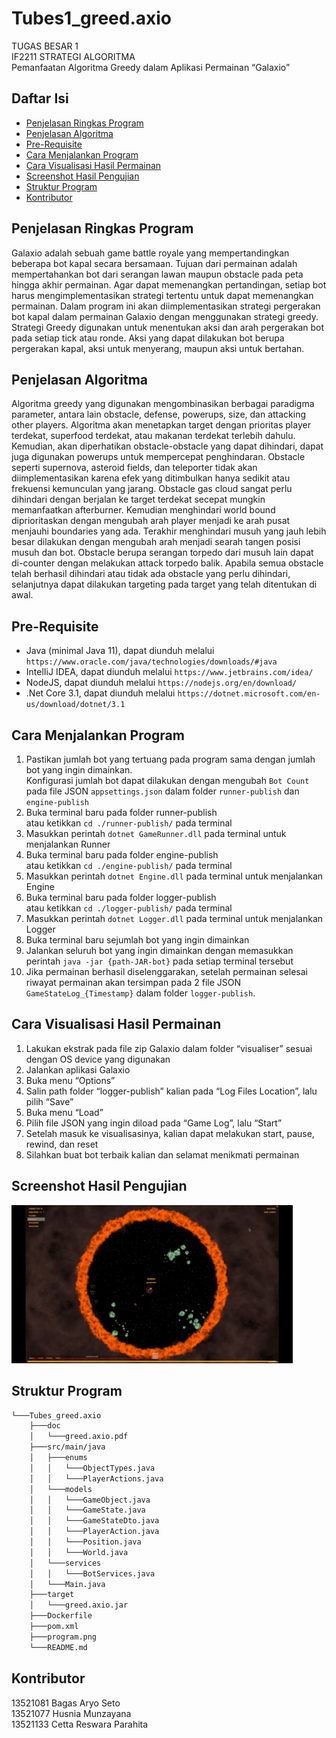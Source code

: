 # Tubes1_greed.axio
TUGAS BESAR 1 <br>
IF2211 STRATEGI ALGORITMA <br>
Pemanfaatan Algoritma Greedy dalam Aplikasi Permainan “Galaxio” <br>

## Daftar Isi

- [Penjelasan Ringkas Program](#penjelasan-ringkas-program)
- [Penjelasan Algoritma](#penjelasan-algoritma)
- [Pre-Requisite](#pre-requisite)
- [Cara Menjalankan Program](#cara-menjalankan-program)
- [Cara Visualisasi Hasil Permainan](#cara-visualisasi-hasil-permainan)
- [Screenshot Hasil Pengujian](#screenshot-hasil-pengujian)
- [Struktur Program](#struktur-program)
- [Kontributor](#kontributor)

## Penjelasan Ringkas Program

Galaxio adalah sebuah game battle royale yang mempertandingkan beberapa bot kapal secara bersamaan. Tujuan dari permainan adalah mempertahankan bot dari serangan lawan maupun obstacle pada peta hingga akhir permainan. Agar dapat memenangkan pertandingan, setiap bot harus mengimplementasikan strategi tertentu untuk dapat memenangkan permainan. Dalam program ini akan diimplementasikan strategi pergerakan bot kapal dalam permainan Galaxio dengan menggunakan strategi greedy. Strategi Greedy digunakan untuk menentukan aksi dan arah pergerakan bot pada setiap tick atau ronde. Aksi yang dapat dilakukan bot berupa pergerakan kapal, aksi untuk menyerang, maupun aksi untuk bertahan.

## Penjelasan Algoritma

Algoritma greedy yang digunakan mengombinasikan berbagai paradigma parameter, antara lain obstacle, defense, powerups, size, dan attacking other players. Algoritma akan menetapkan target dengan prioritas player terdekat, superfood terdekat, atau makanan terdekat terlebih dahulu. Kemudian, akan diperhatikan obstacle-obstacle yang dapat dihindari, dapat juga digunakan powerups untuk mempercepat penghindaran. Obstacle seperti supernova, asteroid fields, dan teleporter tidak akan diimplementasikan karena efek yang ditimbulkan hanya sedikit atau frekuensi kemunculan yang jarang. Obstacle gas cloud sangat perlu dihindari dengan berjalan ke target terdekat secepat mungkin memanfaatkan afterburner. Kemudian menghindari world bound diprioritaskan dengan mengubah arah player menjadi ke arah pusat menjauhi boundaries yang ada. Terakhir menghindari musuh yang jauh lebih besar dilakukan dengan mengubah arah menjadi searah tangen posisi musuh dan bot. Obstacle berupa serangan torpedo dari musuh lain dapat di-counter dengan melakukan attack torpedo balik. Apabila semua obstacle telah berhasil dihindari atau tidak ada obstacle yang perlu dihindari, selanjutnya dapat dilakukan targeting pada target yang telah ditentukan di awal.

## Pre-Requisite
* Java (minimal Java 11), dapat diunduh melalui `https://www.oracle.com/java/technologies/downloads/#java`
* IntelIiJ IDEA, dapat diunduh melalui `https://www.jetbrains.com/idea/`
* NodeJS, dapat diunduh melalui `https://nodejs.org/en/download/`
* .Net Core 3.1, dapat diunduh melalui `https://dotnet.microsoft.com/en-us/download/dotnet/3.1`

## Cara Menjalankan Program
1. Pastikan jumlah bot yang tertuang pada program sama dengan jumlah bot yang ingin dimainkan. <br>
Konfigurasi jumlah bot dapat dilakukan dengan mengubah `Bot Count` pada file JSON `appsettings.json` dalam folder `runner-publish` dan `engine-publish`
2. Buka terminal baru pada folder runner-publish <br>
atau ketikkan `cd ./runner-publish/` pada terminal
3. Masukkan perintah `dotnet GameRunner.dll` pada terminal untuk menjalankan Runner
4. Buka terminal baru pada folder engine-publish <br>
atau ketikkan `cd ./engine-publish/` pada terminal
5. Masukkan perintah `dotnet Engine.dll` pada terminal untuk menjalankan Engine
6. Buka terminal baru pada folder logger-publish <br>
atau ketikkan `cd ./logger-publish/` pada terminal
7. Masukkan perintah `dotnet Logger.dll` pada terminal untuk menjalankan Logger
8. Buka terminal baru sejumlah bot yang ingin dimainkan
9. Jalankan seluruh bot yang ingin dimainkan dengan memasukkan perintah `java -jar {path-JAR-bot}` pada setiap terminal tersebut
10. Jika permainan berhasil diselenggarakan, setelah permainan selesai riwayat permainan akan tersimpan pada 2 file JSON `GameStateLog_{Timestamp}` dalam folder `logger-publish`.

## Cara Visualisasi Hasil Permainan

1. Lakukan ekstrak pada file zip Galaxio dalam folder “visualiser” sesuai dengan OS device yang digunakan
2. Jalankan aplikasi Galaxio
3. Buka menu “Options”
4. Salin path folder “logger-publish” kalian pada “Log Files Location”, lalu pilih “Save”
5. Buka menu “Load”
6. Pilih file JSON yang ingin diload pada “Game Log”, lalu “Start”
7. Setelah masuk ke visualisasinya, kalian dapat melakukan start, pause, rewind, dan reset
8. Silahkan buat bot terbaik kalian dan selamat menikmati permainan

## Screenshot Hasil Pengujian

<img src="./program.png" width="450">

## Struktur Program

```bash
└───Tubes_greed.axio
    ├───doc
    │   └───greed.axio.pdf
    ├───src/main/java
    │   ├───enums
    │   │   └───ObjectTypes.java
    │   │   └───PlayerActions.java
    │   └───models
    │   │   └───GameObject.java
    │   │   └───GameState.java
    │   │   └───GameStateDto.java
    │   │   └───PlayerAction.java
    │   │   └───Position.java
    │   │   └───World.java
    │   └───services
    │   │   └───BotServices.java
    │   └───Main.java
    ├───target
    │   └───greed.axio.jar
    ├───Dockerfile
    ├───pom.xml
    ├───program.png
    └───README.md
```

## Kontributor

13521081 Bagas Aryo Seto <br>
13521077 Husnia Munzayana <br>
13521133 Cetta Reswara Parahita
